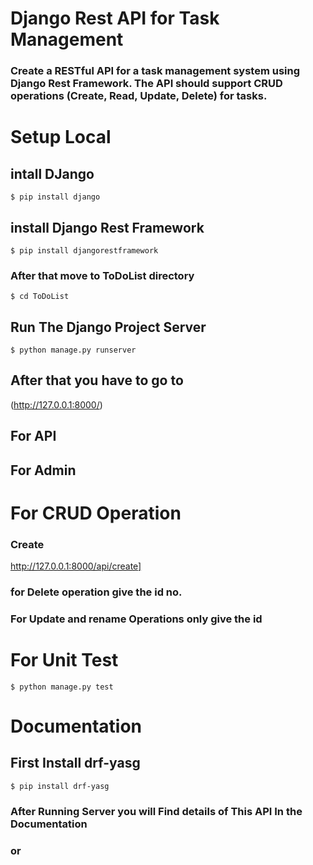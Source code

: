 # Django Rest API for Task Management 
### Create a RESTful API for a task management system using Django Rest Framework. The API should support CRUD operations (Create, Read, Update, Delete) for tasks.

# Setup Local 

## intall DJango
```shell
$ pip install django
```
## install Django Rest Framework
```shell
$ pip install djangorestframework
```
### After that move to ToDoList directory
```shell
$ cd ToDoList
```
## Run The Django Project Server
```shell
$ python manage.py runserver
```
## After that you have to go to 
(http://127.0.0.1:8000/)

## For API
[](http://127.0.0.1:8000/api/)
## For Admin
[](http://127.0.0.1:8000/admin/)

# For CRUD Operation

### Create
[](http://127.0.0.1:8000/api/create)http://127.0.0.1:8000/api/create]

### for Delete operation give the id no.
[](http://127.0.0.1:8000/api/delete/1)

### For Update and rename Operations only give the id
[](http://127.0.0.1:8000/api/1/)

# For Unit Test 
```shell
$ python manage.py test
```
# Documentation

## First Install drf-yasg
```
$ pip install drf-yasg
```

### After Running Server you will Find details of This API In the Documentation
[](http://127.0.0.1:8000/swagger/)
### or
[](http://127.0.0.1:8000/redoc/)

